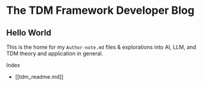 # The TDM Framework Developer Blog

## Hello World

This is the home for my `Author-note.md` files & explorations into AI, LLM, and TDM theory and application in general. 

Index

- [[tdm_readme.md]]

